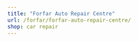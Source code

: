 ```yaml
---
title: "Forfar Auto Repair Centre"
url: /forfar/forfar-auto-repair-centre/
shop: car repair
---
```

